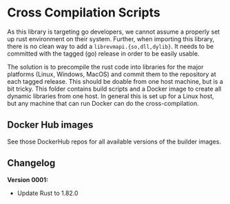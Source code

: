 # Cross Compilation Scripts

As this library is targeting go developers, we cannot assume a properly set up
rust environment on their system. Further, when importing this library, there is
no clean way to add a `librevmapi.{so,dll,dylib}`. It needs to be committed with
the tagged (go) release in order to be easily usable.

The solution is to precompile the rust code into libraries for the major
platforms (Linux, Windows, MacOS) and commit them to the repository at each
tagged release. This should be doable from one host machine, but is a bit
tricky. This folder contains build scripts and a Docker image to create all
dynamic libraries from one host. In general this is set up for a Linux host, but
any machine that can run Docker can do the cross-compilation.

## Docker Hub images

See those DockerHub repos for all available versions of the builder images.

## Changelog

**Version 0001:**

- Update Rust to 1.82.0
